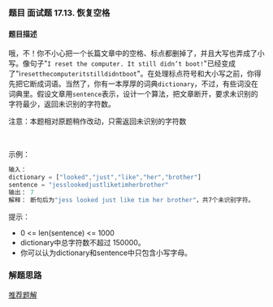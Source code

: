### 题目 面试题 17.13. 恢复空格
#### 题目描述
哦，不！你不小心把一个长篇文章中的空格、标点都删掉了，并且大写也弄成了小写。像句子"`I reset the computer. It still didn’t boot!`"已经变成了"i`resetthecomputeritstilldidntboot`"。在处理标点符号和大小写之前，你得先把它断成词语。当然了，你有一本厚厚的词典`dictionary`，不过，有些词没在词典里。假设文章用`sentence`表示，设计一个算法，把文章断开，要求未识别的字符最少，返回未识别的字符数。

注意：本题相对原题稍作改动，只需返回未识别的字符数

 

示例：

```js
输入：
dictionary = ["looked","just","like","her","brother"]
sentence = "jesslookedjustliketimherbrother"
输出： 7
解释： 断句后为"jess looked just like tim her brother"，共7个未识别字符。
```
提示：

- 0 <= len(sentence) <= 1000
- dictionary中总字符数不超过 150000。
- 你可以认为dictionary和sentence中只包含小写字母。

### 解题思路
[推荐题解](https://leetcode-cn.com/problems/re-space-lcci/solution/jian-dan-dp-trieshu-bi-xu-miao-dong-by-sweetiee/)
